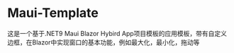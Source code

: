 # Maui-Template
这是一个基于.NET9 Maui Blazor Hybird App项目模板的应用模板，带有自定义边框，在Blazor中实现窗口的基本功能，例如最大化，最小化，拖动等

